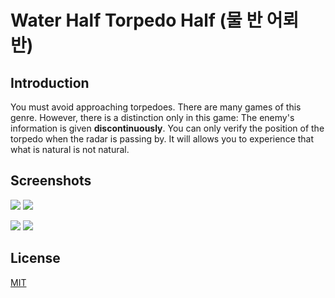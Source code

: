 # Water Half Torpedo Half (물 반 어뢰 반)

## Introduction

You must avoid approaching torpedoes. There are many games of this genre. However, there is a distinction only in this game: The enemy's information is given **discontinuously**. You can only verify the position of the torpedo when the radar is passing by. It will allows you to experience that what is natural is not natural.


## Screenshots

![](./doc/images/main.jpg) ![](./doc/images/howto.jpg)

![](./doc/images/play.jpg) ![](./doc/images/end.jpg)

## License

[MIT](https://github.com/ialy1595/Water-Half-Torpedo-Half/blob/master/LICENSE)